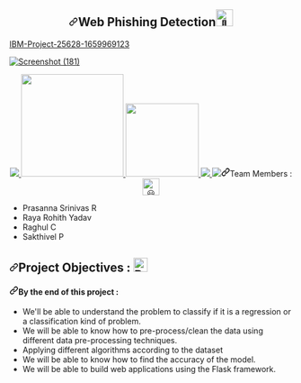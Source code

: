 <h2 align="center" dir="auto"><a id="Web Phishing Detection-----" class="anchor" aria-hidden="true" href="#web-phishing-detection-----"><svg class="octicon octicon-link" viewBox="0 0 16 16" version="1.1" width="16" height="16" aria-hidden="true"><path fill-rule="evenodd" d="M7.775 3.275a.75.75 0 001.06 1.06l1.25-1.25a2 2 0 112.83 2.83l-2.5 2.5a2 2 0 01-2.83 0 .75.75 0 00-1.06 1.06 3.5 3.5 0 004.95 0l2.5-2.5a3.5 3.5 0 00-4.95-4.95l-1.25 1.25zm-4.69 9.64a2 2 0 010-2.83l2.5-2.5a2 2 0 012.83 0 .75.75 0 001.06-1.06 3.5 3.5 0 00-4.95 0l-2.5 2.5a3.5 3.5 0 004.95 4.95l1.25-1.25a.75.75 0 00-1.06-1.06l-1.25 1.25a2 2 0 01-2.83 0z"></path></svg></a>Web Phishing Detection<a href="https://github.com/IBM-EPBL/IBM-Project-17508-1659672731"><themed-picture data-catalyst-inline="true" data-catalyst=""><picture><img src="https://camo.githubusercontent.com/90787ac3778bd1bd29f53a82ad56c8e820f5e65bcbc2f4080826f116c92f4a31/68747470733a2f2f666f6e74732e677374617469632e636f6d2f732f652f6e6f746f656d6f6a692f6c61746573742f31663434625f31663366632f3531322e676966" alt="👋" width="30" height="30" data-canonical-src="https://fonts.gstatic.com/s/e/notoemoji/latest/1f44b_1f3fc/512.gif" style="visibility:visible;max-width:100%;"></picture></picture></themed-picture></h1
  <p dir="auto">IBM-Project-25628-1659969123</p>

  
![Screenshot (181)](https://user-images.githubusercontent.com/110193302/194695163-4e2ebf6e-5511-49c7-a280-21383c719eec.png)
  <p align="center" dir="auto">
<a href="https://www.ibm.com/in-en" rel="nofollow">
<img src="https://camo.githubusercontent.com/10f27e56a60b45f14ef04164ea4dc5a987a3c35de2d2e6cd1de058a97ec0f046/68747470733a2f2f696d672e736869656c64732e696f2f62616467652f49424d2d3035324641442e7376673f7374796c653d666f722d7468652d6261646765266c6f676f3d49424d266c6f676f436f6c6f723d7768697465" data-canonical-src="https://img.shields.io/badge/IBM-052FAD.svg?style=for-the-badge&amp;logo=IBM&amp;logoColor=white" style="max-width: 100%;"> 
</a>
   <a href="https://www.python.org/g" rel="nofollow">
    <img src="https://camo.githubusercontent.com/3cdf9577401a2c7dceac655bbd37fb2f3ee273a457bf1f2169c602fb80ca56f8/68747470733a2f2f666f7274686562616467652e636f6d2f696d616765732f6261646765732f6d6164652d776974682d707974686f6e2e737667" width="182" data-canonical-src="https://forthebadge.com/images/badges/made-with-python.svg" style="max-width: 100%;">
  </a>
  <a href="https://www.ibm.com/cloud" rel="nofollow">
      <img src="https://camo.githubusercontent.com/f3b12cd405df9fb7ddf24a7e9a4cb67500132654c824074a7abae050d2d4d312/68747470733a2f2f696d672e736869656c64732e696f2f62616467652f49424d253230576174736f6e2d4245393546462e7376673f7374796c653d666f722d7468652d6261646765266c6f676f3d49424d2d576174736f6e266c6f676f436f6c6f723d7768697465" width="130" data-canonical-src="https://img.shields.io/badge/IBM%20Watson-BE95FF.svg?style=for-the-badge&amp;logo=IBM-Watson&amp;logoColor=white" style="max-width: 100%;">
  </a>
  <a href="https://pandas.pydata.org/" rel="nofollow">
    <img src="https://camo.githubusercontent.com/0295f37a75c6b4aa3684bb5b35e9d3f8b24c85adf8c48ee2e2bb09913c6ddca2/68747470733a2f2f696d672e736869656c64732e696f2f62616467652f70616e6461732d3135303435382e7376673f7374796c653d666f722d7468652d6261646765266c6f676f3d70616e646173266c6f676f436f6c6f723d7768697465" data-canonical-src="https://img.shields.io/badge/pandas-150458.svg?style=for-the-badge&amp;logo=pandas&amp;logoColor=white" style="max-width: 100%;">
    </a>
 <a href="https://keras.io/" rel="nofollow">
    <img src="https://camo.githubusercontent.com/4b966bde9336dd4af7cf41d86e539610834d499c261a3a0870362eff2cc8526c/68747470733a2f2f696d672e736869656c64732e696f2f62616467652f4b657261732d4430303030302e7376673f7374796c653d666f722d7468652d6261646765266c6f676f3d4b65726173266c6f676f436f6c6f723d7768697465" data-canonical-src="https://img.shields.
</p>


<h3 dir="auto"><a id="user-content-team-members---" class="anchor" aria-hidden="true" href="#team-members---"><svg class="octicon octicon-link" viewBox="0 0 16 16" version="1.1" width="16" height="16" aria-hidden="true"><path fill-rule="evenodd" d="M7.775 3.275a.75.75 0 001.06 1.06l1.25-1.25a2 2 0 112.83 2.83l-2.5 2.5a2 2 0 01-2.83 0 .75.75 0 00-1.06 1.06 3.5 3.5 0 004.95 0l2.5-2.5a3.5 3.5 0 00-4.95-4.95l-1.25 1.25zm-4.69 9.64a2 2 0 010-2.83l2.5-2.5a2 2 0 012.83 0 .75.75 0 001.06-1.06 3.5 3.5 0 00-4.95 0l-2.5 2.5a3.5 3.5 0 004.95 4.95l1.25-1.25a.75.75 0 00-1.06-1.06l-1.25 1.25a2 2 0 01-2.83 0z"></path></svg></a>Team Members :  <themed-picture data-catalyst-inline="true" data-catalyst=""><picture><img src="https://camo.githubusercontent.com/642436217e92f77f079d5a10bd346fe01bd7aee16946d0f1da3c8b677491d034/68747470733a2f2f666f6e74732e677374617469632e636f6d2f732f652f6e6f746f656d6f6a692f6c61746573742f31663630332f3531322e676966" alt="😃" width="30" height="30" data-canonical-src="https://fonts.gstatic.com/s/e/notoemoji/latest/1f603/512.gif" style="visibility:visible;max-width:100%;"></picture></themed-picture></h3>
<ul dir="auto">
 <li>Prasanna Srinivas R</li>
<li>Raya Rohith Yadav</li>
<li>Raghul C</li>
<li>Sakthivel P</li>
</ul>
<h2 dir="auto"><a id="user-content-project-objectives--" class="anchor" aria-hidden="true" href="#project-objectives--"><svg class="octicon octicon-link" viewBox="0 0 16 16" version="1.1" width="16" height="16" aria-hidden="true"><path fill-rule="evenodd" d="M7.775 3.275a.75.75 0 001.06 1.06l1.25-1.25a2 2 0 112.83 2.83l-2.5 2.5a2 2 0 01-2.83 0 .75.75 0 00-1.06 1.06 3.5 3.5 0 004.95 0l2.5-2.5a3.5 3.5 0 00-4.95-4.95l-1.25 1.25zm-4.69 9.64a2 2 0 010-2.83l2.5-2.5a2 2 0 012.83 0 .75.75 0 001.06-1.06 3.5 3.5 0 00-4.95 0l-2.5 2.5a3.5 3.5 0 004.95 4.95l1.25-1.25a.75.75 0 00-1.06-1.06l-1.25 1.25a2 2 0 01-2.83 0z"></path></svg></a>Project Objectives : <a target="_blank" rel="noopener noreferrer nofollow" href="https://raw.githubusercontent.com/Tarikul-Islam-Anik/Animated-Fluent-Emojis/master/Emojis/Smilies/Bomb.png"><img src="https://raw.githubusercontent.com/Tarikul-Islam-Anik/Animated-Fluent-Emojis/master/Emojis/Smilies/Bomb.png" alt="Bomb" width="25" height="25" style="max-width: 100%;"></a></h2>
<h4 dir="auto"><a id="user-content-by-the-end-of-this-project-" class="anchor" aria-hidden="true" href="#by-the-end-of-this-project-"><svg class="octicon octicon-link" viewBox="0 0 16 16" version="1.1" width="16" height="16" aria-hidden="true"><path fill-rule="evenodd" d="M7.775 3.275a.75.75 0 001.06 1.06l1.25-1.25a2 2 0 112.83 2.83l-2.5 2.5a2 2 0 01-2.83 0 .75.75 0 00-1.06 1.06 3.5 3.5 0 004.95 0l2.5-2.5a3.5 3.5 0 00-4.95-4.95l-1.25 1.25zm-4.69 9.64a2 2 0 010-2.83l2.5-2.5a2 2 0 012.83 0 .75.75 0 001.06-1.06 3.5 3.5 0 00-4.95 0l-2.5 2.5a3.5 3.5 0 004.95 4.95l1.25-1.25a.75.75 0 00-1.06-1.06l-1.25 1.25a2 2 0 01-2.83 0z"></path></svg></a>By the end of this project :</h4>
<ul dir="auto">
<li>We'll  be able to understand the problem to classify if it is a regression or a classification kind of problem.</li>
<li>We will be able to know how to pre-process/clean the data using different data pre-processing techniques.</li>
<li>Applying different algorithms according to the dataset</li>
<li>We will be able to know how to find the accuracy of the model.</li>
<li>We will be able to build web applications using the Flask framework.</li>
</ul>


  
 
